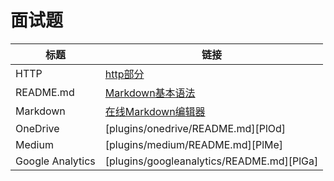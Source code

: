 # 面试题

| 标题 | 链接 |
| ------ | ------ |
| HTTP | [http部分](https://blog.csdn.net/u012194956/article/details/79110212) |
| README.md | [Markdown基本语法](https://www.jianshu.com/p/191d1e21f7ed) |
| Markdown | [在线Markdown编辑器](https://dillinger.io/) |
| OneDrive | [plugins/onedrive/README.md][PlOd] |
| Medium | [plugins/medium/README.md][PlMe] |
| Google Analytics | [plugins/googleanalytics/README.md][PlGa] |
